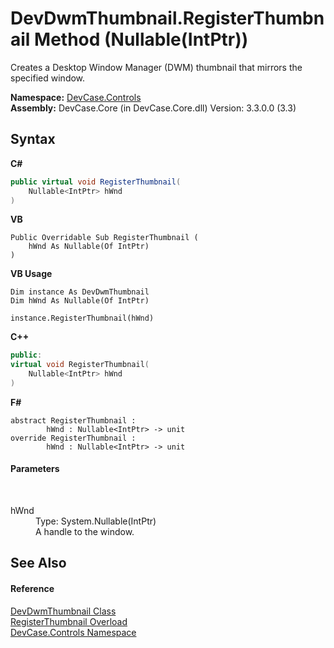 # DevDwmThumbnail.RegisterThumbnail Method (Nullable(IntPtr))
 

Creates a Desktop Window Manager (DWM) thumbnail that mirrors the specified window.

**Namespace:**&nbsp;<a href="N_DevCase_Controls">DevCase.Controls</a><br />**Assembly:**&nbsp;DevCase.Core (in DevCase.Core.dll) Version: 3.3.0.0 (3.3)

## Syntax

**C#**<br />
``` C#
public virtual void RegisterThumbnail(
	Nullable<IntPtr> hWnd
)
```

**VB**<br />
``` VB
Public Overridable Sub RegisterThumbnail ( 
	hWnd As Nullable(Of IntPtr)
)
```

**VB Usage**<br />
``` VB Usage
Dim instance As DevDwmThumbnail
Dim hWnd As Nullable(Of IntPtr)

instance.RegisterThumbnail(hWnd)
```

**C++**<br />
``` C++
public:
virtual void RegisterThumbnail(
	Nullable<IntPtr> hWnd
)
```

**F#**<br />
``` F#
abstract RegisterThumbnail : 
        hWnd : Nullable<IntPtr> -> unit 
override RegisterThumbnail : 
        hWnd : Nullable<IntPtr> -> unit 
```


#### Parameters
&nbsp;<dl><dt>hWnd</dt><dd>Type: System.Nullable(IntPtr)<br />A handle to the window.</dd></dl>

## See Also


#### Reference
<a href="T_DevCase_Controls_DevDwmThumbnail">DevDwmThumbnail Class</a><br /><a href="Overload_DevCase_Controls_DevDwmThumbnail_RegisterThumbnail">RegisterThumbnail Overload</a><br /><a href="N_DevCase_Controls">DevCase.Controls Namespace</a><br />
